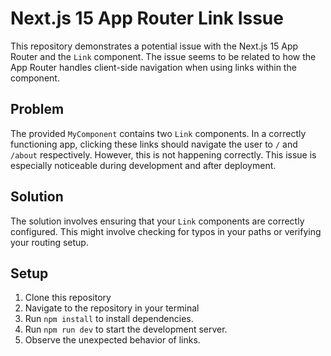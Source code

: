 # Next.js 15 App Router Link Issue

This repository demonstrates a potential issue with the Next.js 15 App Router and the `Link` component.  The issue seems to be related to how the App Router handles client-side navigation when using links within the component.

## Problem

The provided `MyComponent` contains two `Link` components.  In a correctly functioning app, clicking these links should navigate the user to `/` and `/about` respectively. However, this is not happening correctly. This issue is especially noticeable during development and after deployment.

## Solution

The solution involves ensuring that your `Link` components are correctly configured.  This might involve checking for typos in your paths or verifying your routing setup.

## Setup

1. Clone this repository
2. Navigate to the repository in your terminal
3. Run `npm install` to install dependencies.
4. Run `npm run dev` to start the development server.
5. Observe the unexpected behavior of links.